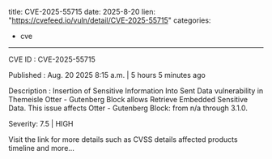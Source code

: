  
title: CVE-2025-55715
date: 2025-8-20
lien: "https://cvefeed.io/vuln/detail/CVE-2025-55715"
categories:
  - cve
---

CVE ID : CVE-2025-55715

Published :  Aug. 20
2025
8:15 a.m. | 5 hours
5 minutes ago

Description : Insertion of Sensitive Information Into Sent Data vulnerability in Themeisle Otter - Gutenberg Block allows Retrieve Embedded Sensitive Data. This issue affects Otter - Gutenberg Block: from n/a through 3.1.0.

Severity: 7.5 | HIGH

Visit the link for more details
such as CVSS details
affected products
timeline
and more...
